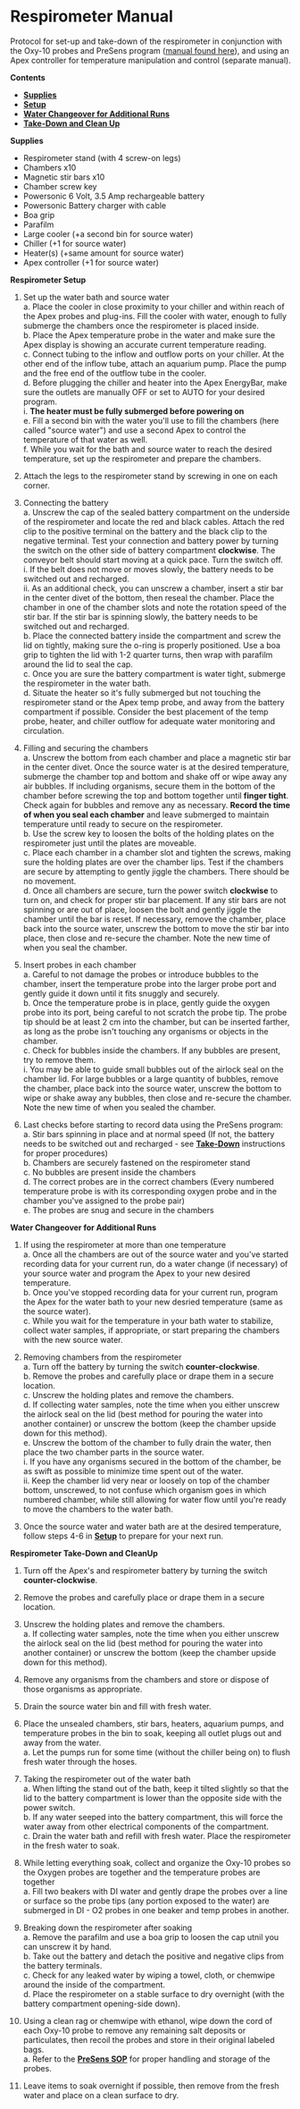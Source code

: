 # Respirometer Manual

Protocol for set-up and take-down of the respirometer in conjunction with the Oxy-10 probes and PreSens program ([manual found here](/PreSens_SOP.md)), and using an Apex controller for temperature manipulation and control (separate manual).


**Contents**
- [**Supplies**](#Supplies)
- [**Setup**](#Setup)
- [**Water Changeover for Additional Runs**](#Water_Change)
- [**Take-Down and Clean Up**](#Take-Down)


<a name="Supplies"></a> **Supplies**

- Respirometer stand (with 4 screw-on legs)
- Chambers x10
- Magnetic stir bars x10
- Chamber screw key
- Powersonic 6 Volt, 3.5 Amp rechargeable battery
- Powersonic Battery charger with cable
- Boa grip
- Parafilm
- Large cooler (+a second bin for source water)
- Chiller (+1 for source water)
- Heater(s) (+same amount for source water)
- Apex controller (+1 for source water)


<a name="Setup"></a> **Respirometer Setup**

1. Set up the water bath and source water  
  a. Place the cooler in close proximity to your chiller and within reach of the Apex probes and plug-ins.  Fill the cooler with water, enough to fully submerge the chambers once the respirometer is placed inside.  
  b. Place the Apex temperature probe in the water and make sure the Apex display is showing an accurate current temperature reading.  
  c. Connect tubing to the inflow and outflow ports on your chiller.  At the other end of the inflow tube, attach an aquarium pump.  Place the pump and the free end of the outflow tube in the cooler.  
  d. Before plugging the chiller and heater into the Apex EnergyBar, make sure the outlets are manually OFF or set to AUTO for your desired program.  
    i. **The heater must be fully submerged before powering on**  
  e. Fill a second bin with the water you'll use to fill the chambers (here called "source water") and use a second Apex to control the temperature of that water as well.  
  f. While you wait for the bath and source water to reach the desired temperature, set up the respirometer and prepare the chambers.  

1. Attach the legs to the respirometer stand by screwing in one on each corner.  

1. Connecting the battery  
  a. Unscrew the cap of the sealed battery compartment on the underside of the respirometer and locate the red and black cables.  Attach the red clip to the positive terminal on the battery and the black clip to the negative terminal.  Test your connection and battery power by turning the switch on the other side of battery compartment **clockwise**.  The conveyor belt should start moving at a quick pace.  Turn the switch off.  
    i. If the belt does not move or moves slowly, the battery needs to be switched out and recharged.  
    ii. As an additional check, you can unscrew a chamber, insert a stir bar in the center divet of the bottom, then reseal the chamber.  Place the chamber in one of the chamber slots and note the rotation speed of the stir bar.  If the stir bar is spinning slowly, the battery needs to be switched out and recharged.  
  b. Place the connected battery inside the compartment and screw the lid on tightly, making sure the o-ring is properly positioned.  Use a boa grip to tighten the lid with 1-2 quarter turns, then wrap with parafilm around the lid to seal the cap.    
  c. Once you are sure the battery compartment is water tight, submerge the respirometer in the water bath.  
  d. Situate the heater so it's fully submerged but not touching the respirometer stand or the Apex temp probe, and away from the battery compartment if possible.  Consider the best placement of the temp probe, heater, and chiller outflow for adequate water monitoring and circulation.  

1. Filling and securing the chambers  
  a. Unscrew the bottom from each chamber and place a magnetic stir bar in the center divet. Once the source water is at the desired temperature, submerge the chamber top and bottom and shake off or wipe away any air bubbles.  If including organisms, secure them in the bottom of the chamber before screwing the top and bottom together until **finger tight**.  Check again for bubbles and remove any as necessary.  **Record the time of when you seal each chamber** and leave submerged to maintain temperature until ready to secure on the respirometer.  
  b. Use the screw key to loosen the bolts of the holding plates on the respirometer just until the plates are moveable.  
  c. Place each chamber in a chamber slot and tighten the screws, making sure the holding plates are over the chamber lips.  Test if the chambers are secure by attempting to gently jiggle the chambers.  There should be no movement.  
  d. Once all chambers are secure, turn the power switch **clockwise** to turn on, and check for proper stir bar placement.  If any stir bars are not spinning or are out of place, loosen the bolt and gently jiggle the chamber until the bar is reset.  If necessary, remove the chamber, place back into the source water, unscrew the bottom to move the stir bar into place, then close and re-secure the chamber.  Note the new time of when you seal the chamber.  

1. Insert probes in each chamber  
  a. Careful to not damage the probes or introduce bubbles to the chamber, insert the temperature probe into the larger probe port and gently guide it down until it fits snuggly and securely.  
  b. Once the temperature probe is in place, gently guide the oxygen probe into its port, being careful to not scratch the probe tip.  The probe tip should be at least 2 cm into the chamber, but can be inserted farther, as long as the probe isn't touching any organisms or objects in the chamber.  
  c. Check for bubbles inside the chambers.  If any bubbles are present, try to remove them.  
    i. You may be able to guide small bubbles out of the airlock seal on the chamber lid.  For large bubbles or a large quantity of bubbles, remove the chamber, place back into the source water, unscrew the bottom to wipe or shake away any bubbles, then close and re-secure the chamber.  Note the new time of when you sealed the chamber.  

1. Last checks before starting to record data using the PreSens program:  
  a. Stir bars spinning in place and at normal speed (If not, the battery needs to be switched out and recharged - see [**Take-Down**](#Take-Down) instructions for proper procedures)  
  b. Chambers are securely fastened on the respirometer stand  
  c. No bubbles are present inside the chambers  
  d. The correct probes are in the correct chambers (Every numbered temperature probe is with its corresponding oxygen probe and in the chamber you've assigned to the probe pair)  
  e. The probes are snug and secure in the chambers  


<a name="Water_Change"></a> **Water Changeover for Additional Runs**

1. If using the respirometer at more than one temperature  
  a. Once all the chambers are out of the source water and you've started recording data for your current run, do a water change (if necessary) of your source water and program the Apex to your new desired temperature.  
  b. Once you've stopped recording data for your current run, program the Apex for the water bath to your new desried temperature (same as the source water).  
  c. While you wait for the temperature in your bath water to stabilize, collect water samples, if appropriate, or start preparing the chambers with the new source water.  

1. Removing chambers from the respirometer  
  a. Turn off the battery by turning the switch **counter-clockwise**.  
  b. Remove the probes and carefully place or drape them in a secure location.  
  c. Unscrew the holding plates and remove the chambers.  
  d. If collecting water samples, note the time when you either unscrew the airlock seal on the lid (best method for pouring the water into another container) or unscrew the bottom (keep the chamber upside down for this method).  
  e. Unscrew the bottom of the chamber to fully drain the water, then place the two chamber parts in the source water.  
    i. If you have any organisms secured in the bottom of the chamber, be as swift as possible to minimize time spent out of the water.  
    ii. Keep the chamber lid very near or loosely on top of the chamber bottom, unscrewed, to not confuse which organism goes in which numbered chamber, while still allowing for water flow until you're ready to move the chambers to the water bath.

1. Once the source water and water bath are at the desired temperature, follow steps 4-6 in [**Setup**](#Setup) to prepare for your next run.  
    

<a name="Take-Down"></a> **Respirometer Take-Down and CleanUp**

1. Turn off the Apex's and respirometer battery by turning the switch **counter-clockwise**.

1. Remove the probes and carefully place or drape them in a secure location.

1. Unscrew the holding plates and remove the chambers.  
  a. If collecting water samples, note the time when you either unscrew the airlock seal on the lid (best method for pouring the water into another container) or unscrew the bottom (keep the chamber upside down for this method).  

1. Remove any organisms from the chambers and store or dispose of those organisms as appropriate.

1. Drain the source water bin and fill with fresh water.

1. Place the unsealed chambers, stir bars, heaters, aquarium pumps, and temperature probes in the bin to soak, keeping all outlet plugs out and away from the water.  
  a. Let the pumps run for some time (without the chiller being on) to flush fresh water through the hoses.  

1. Taking the respirometer out of the water bath  
  a. When lifting the stand out of the bath, keep it tilted slightly so that the lid to the battery compartment is lower than the opposite side with the power switch.  
  b. If any water seeped into the battery compartment, this will force the water away from other electrical components of the compartment.  
  c. Drain the water bath and refill with fresh water.  Place the respirometer in the fresh water to soak.  

1. While letting everything soak, collect and organize the Oxy-10 probes so the Oxygen probes are together and the temperature probes are together  
  a. Fill two beakers with DI water and gently drape the probes over a line or surface so the probe tips (any portion exposed to the water) are submerged in DI - O2 probes in one beaker and temp probes in another.  

1. Breaking down the respirometer after soaking  
  a. Remove the parafilm and use a boa grip to loosen the cap utnil you can unscrew it by hand.  
  b. Take out the battery and detach the positive and negative clips from the battery terminals.  
  c. Check for any leaked water by wiping a towel, cloth, or chemwipe around the inside of the compartment.  
  d. Place the respirometer on a stable surface to dry overnight (with the battery compartment opening-side down).  

1. Using a clean rag or chemwipe with ethanol, wipe down the cord of each Oxy-10 probe to remove any remaining salt deposits or particulates, then recoil the probes and store in their original labeled bags.  
  a. Refer to the [**PreSens SOP**](/PreSens_SOP.md) for proper handling and storage of the probes.  

1. Leave items to soak overnight if possible, then remove from the fresh water and place on a clean surface to dry.  